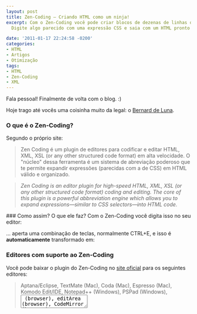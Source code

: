 ```yaml
---
layout: post
title: Zen-Coding – Criando HTML como um ninja!
excerpt: Com o Zen-Coding você pode criar blocos de dezenas de linhas de HTML rapidamente!
  Digite algo parecido com uma expressão CSS e saia com um HTML pronto para usar.

date: '2011-01-17 22:24:58 -0200'
categories:
- HTML
- Artigos
- Otimização
tags:
- HTML
- Zen-Coding
- XML
---
```

Fala pessoal! Finalmente de volta com o blog. :)

Hoje trago até vocês uma coisinha muito da legal: o [Bernard de Luna](http://www.bernarddeluna.com/).

### O que é o Zen-Coding?
Segundo o próprio site:

<blockquote>Zen Coding é um plugin de editores para codificar e editar HTML, XML, XSL (or any other structured code format) em alta velocidade. O "núcleo" dessa ferramenta é um sistema de abreviação poderoso que te permite expandir expressões (parecidas com a de CSS) em HTML válido e organizado.
</blockquote>
<blockquote><em>Zen Coding is an editor plugin for high-speed  HTML, XML, XSL (or any  other structured code format) coding and  editing. The core of this  plugin is a powerful abbreviation engine  which allows you to expand  expressions—similar to CSS selectors—into  HTML code.</em>
</blockquote>
### Como assim? O que ele faz?
Com o Zen-Coding você digita isso no seu editor:

<div data-gist-id="ff48f8afb8ddfceaf703" data-gist-show-loading="false"></div>

... aperta uma combinação de teclas, normalmente CTRL+E, e isso é <strong>automaticamente</strong> transformado em:

<div data-gist-id="03466b842855240f7539" data-gist-show-loading="false"></div>

### Editores com suporte ao Zen-Coding
Você pode baixar o plugin do Zen-Coding no [site oficial](http://code.google.com/p/zen-coding/) para os seguintes editores:

<blockquote>Aptana/Eclipse, TextMate (Mac), Coda (Mac), Espresso (Mac), Komodo Edit/IDE, Notepad++ (Windows), PSPad (Windows), <textarea> (browser), editArea (browser), CodeMirror (browser), Dreamweaver (Windows, Mac), Sublime Text (Windows), UltraEdit (Windows), TopStyle (Windows), GEdit, BBEdit/TextWrangler (Mac), Visual Studio (Windows), EmEditor (Windows), Sakura Editor (Windows), NetBeans, IntelliJ IDEA/WebStorm/PHPStorm, Emacs, Vim e Visual Studio
</blockquote>
Nem todos são plugins oficiais, mas a maioria sim. :)

### O que mais ele faz?
Vejam um exemplo que criei para vocês...

Você pode expandir a seguinte linha:

<div data-gist-id="1e068868ae1132432045" data-gist-show-loading="false"></div>

Em um template de site completo:

<div data-gist-id="422c1e071443976833c9" data-gist-show-loading="false"></div>

Esse é um bom exemplo do que ele é capaz de fazer... Mas não é um uso comum dele... A idéia é você fazer HTML muito rápido, por exemplo quando você digita <code>#menu>ul>li*5>a</code> e "expande", você ganha tempo por não ter que escrever (e organizar/identar), isso tudo:

<div data-gist-id="011dc5b5ff7222980970" data-gist-show-loading="false"></div>

<hr />
Espero que vocês tenham gostado dessa ferramenta! Ela não é novidade, mas sei que nem todo mundo conhece. ;)

Lembre-se, quanto menos tempo você gastar fazendo as tarefas que vive fazendo, mais tempo você terá pra ganhar mais dinheiro!

